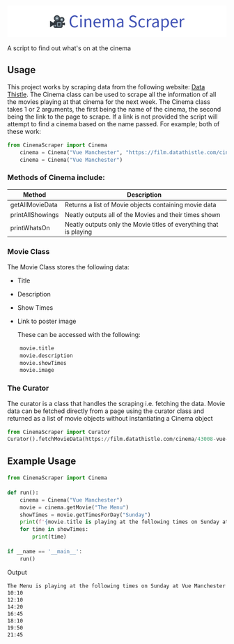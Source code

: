 ![Cinema Scraper](Banner.png)

A script to find out what's on at the cinema
## Usage
This project works by scraping data from the following website: [Data Thistle](https://film.datathistle.com/).
The Cinema class can be used to scrape all the information of all the movies playing at that cinema for the next week.
The Cinema class takes 1 or 2 arguments, the first being the name of the cinema, the second being the link to the page to scrape. If a link is not provided the script will attempt to find a cinema based on the name passed. For example; both of these work:
```Python
from CinemaScraper import Cinema
    cinema = Cinema("Vue Manchester", "https://film.datathistle.com/cinema/43008-vue-manchester-printworks")
    cinema = Cinema("Vue Manchester")
```

### Methods of Cinema include:
| Method           | Description                                                        |
|------------------|------------------------------------------------------------------- |
| getAllMovieData  | Returns a list of Movie objects containing movie data              |
| printAllShowings | Neatly outputs all of the Movies and their times shown             |
| printWhatsOn     | Neatly outputs only the Movie titles of everything that is playing |
### Movie Class
The Movie Class stores the following data:
- Title
- Description
- Show Times
- Link to poster image

    These can be accessed with the following:
```python
    movie.title
    movie.description
    movie.showTimes
    movie.image
```
### The Curator
The curator is a class that handles the scraping i.e. fetching the data.
Movie data can be fetched directly from a page using the curator class and returned as a list of movie objects without instantiating a Cinema object
```python
from CinemaScraper import Curator
Curator().fetchMovieData(https://film.datathistle.com/cinema/43008-vue-manchester-printworks")
```
## Example Usage
```python
from CinemaScraper import Cinema

def run():
    cinema = Cinema("Vue Manchester")
    movie = cinema.getMovie("The Menu")
    showTimes = movie.getTimesForDay("Sunday")
    print(f'{movie.title is playing at the following times on Sunday at {cinema.name}}')
    for time in showTimes:
        print(time)
        
if __name == '__main__':
    run()
```
Output
```
The Menu is playing at the following times on Sunday at Vue Manchester
10:10
12:10
14:20
16:45
18:10
19:50
21:45
```
